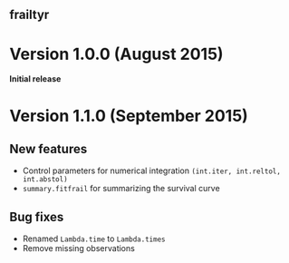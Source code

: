 frailtyr
--------

# Version 1.0.0 (August 2015)

  **Initial release**
  
# Version 1.1.0 (September 2015)

## New features
  * Control parameters for numerical integration `(int.iter, int.reltol, int.abstol)`
  * `summary.fitfrail` for summarizing the survival curve 

## Bug fixes
  * Renamed `Lambda.time` to `Lambda.times`
  * Remove missing observations